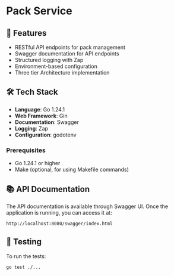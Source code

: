 # Pack Service


## 🚀 Features

- RESTful API endpoints for pack management
- Swagger documentation for API endpoints
- Structured logging with Zap
- Environment-based configuration
- Three tier Architecture implementation

## 🛠️ Tech Stack

- **Language**: Go 1.24.1
- **Web Framework**: Gin
- **Documentation**: Swagger
- **Logging**: Zap
- **Configuration**: godotenv


### Prerequisites

- Go 1.24.1 or higher
- Make (optional, for using Makefile commands)


## 📚 API Documentation

The API documentation is available through Swagger UI. Once the application is running, you can access it at:

```
http://localhost:8080/swagger/index.html
```

## 🧪 Testing

To run the tests:

```bash
go test ./...
```
